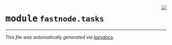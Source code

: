 <!-- markdownlint-disable -->

<a href="https://github.com/khulnasoft/fastnode/blob/main/src/fastnode/tasks/__init__.py"><img align="right" style="float:right;" src="https://img.shields.io/badge/-source-cccccc?style=flat-square"></a>

# <kbd>module</kbd> `fastnode.tasks`








---

_This file was automatically generated via [lazydocs](https://github.com/khulnasoft/lazydocs)._
